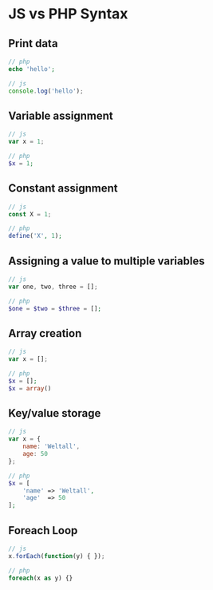 # JS vs PHP Syntax

## Print data

```php
// php
echo 'hello';
```

```js
// js
console.log('hello');
```

## Variable assignment

```js
// js
var x = 1;
```

```php
// php
$x = 1;
```

## Constant assignment

```js
// js
const X = 1; 
```

```php
// php
define('X', 1);
```

## Assigning a value to multiple variables

```js
// js
var one, two, three = [];
```

```php
// php
$one = $two = $three = [];
```

## Array creation

```js
// js
var x = [];
```

```php
// php
$x = [];
$x = array()
```

## Key/value storage

```js
// js
var x = {
    name: 'Weltall',
    age: 50
};
```

```php
// php
$x = [
    'name' => 'Weltall',
    'age'  => 50
];
```

## Foreach Loop

```js
// js
x.forEach(function(y) { });
```

```php
// php
foreach(x as y) {}
```

